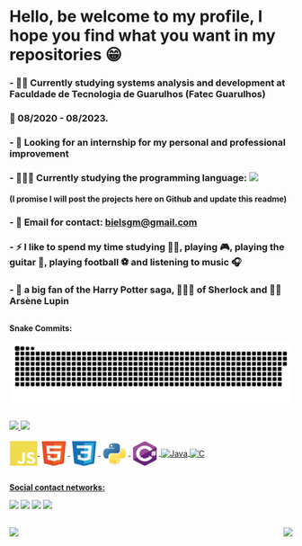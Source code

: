 <div>
  
  # Hello, be welcome to my profile, I hope you find what you want in my repositories 😁
  </div>



### - 👨‍🎓 Currently studying systems analysis and development at Faculdade de Tecnologia de Guarulhos (Fatec Guarulhos) 
### 📅 08/2020 - 08/2023.
### - 🔭 Looking for an internship for my personal and professional improvement
### - 👩🏼‍💻 Currently studying the programming language: <img src="https://img.shields.io/badge/Java-ED8B00?style=for-the-badge&logo=java&logoColor=white" height="23"> 
#### (I promise I will post the projects here on Github and update this readme)
### -  📧 Email for contact: bielsgm@gmail.com
### - ⚡ I like to spend my time studying 👨‍💻, playing 🎮, playing the guitar  🎼, playing football ⚽ and listening to music 🎧
### - 🧙 a big fan of the Harry Potter saga, 🕵🏼‍♂️ of Sherlock and 🕴🏼 Arsène Lupin

##
**Snake Commits:**

![Snake animation](https://github.com/gabrielsoaresg/gabrielsoaresg/blob/output/github-contribution-grid-snake.svg)

##
<link rel = "stylesheet" href = "https://cdn.jsdelivr.net/gh/devicons/devicon@v2.12.0/devicon.min.css">
<div>
  <a href="https://github.com/gabrielsoaresg">
  <img height="190em" src="https://github-readme-stats.vercel.app/api?username=gabrielsoaresg&show_icons=true&theme=github_dark&include_all_commits=true&count_private=true"/>
  <img height="190em" src="https://github-readme-stats.vercel.app/api/top-langs/?username=gabrielsoaresg&layout=compact&langs_count=7&theme=react"/>
</div>

  <br>
  
 <link rel = "stylesheet" href = "https://cdn.jsdelivr.net/gh/devicons/devicon@v2.12.0/devicon.min.css">
 <div style="display: inline_block">
  <img align="center" alt="Js" height=45 width=50 src="https://raw.githubusercontent.com/devicons/devicon/master/icons/javascript/javascript-plain.svg"/>
  <img align="center" alt="HTML" height=45 width=50 src="https://raw.githubusercontent.com/devicons/devicon/master/icons/html5/html5-original.svg"/>
  <img align="center" alt="CSS" height=45 width=50 src="https://raw.githubusercontent.com/devicons/devicon/master/icons/css3/css3-original.svg"/>
  <img align="center" alt="Python" height=45 width=50 src="https://raw.githubusercontent.com/devicons/devicon/master/icons/python/python-original.svg"/>
  <img align="center" alt="Csharp" height=45 width=50 src="https://raw.githubusercontent.com/devicons/devicon/master/icons/csharp/csharp-original.svg"/>
  <img align="center" alt="Java" height=45 width=50 src="https://cdn.jsdelivr.net/gh/devicons/devicon/icons/java/java-original-wordmark.svg"/>
  <img align="center" alt="C" height=45 width=50 src="https://cdn.jsdelivr.net/gh/devicons/devicon/icons/c/c-original.svg"/>
</div>
  
  
##
  
  **Social contact networks:**
  
 <div>
  <a href="https://web.facebook.com/gabriel.soaresgomes.1" target="_blank" rel="external"><img src="https://img.shields.io/badge/Facebook-1877F2?style=for-the-badge&logo=facebook&logoColor=white"></a>
  <a href = "mailto:bielsgm@gmail.com"  target="_blank" rel="external"><img src="https://img.shields.io/badge/Gmail-D14836?style=for-the-badge&logo=gmail&logoColor=white"></a>
  <a href="https://www.linkedin.com/in/soaresgomes/" target="_blank" rel="external"><img src="https://img.shields.io/badge/-LinkedIn-%230077B5?style=for-the-badge&logo=linkedin&logoColor=white"></a> 
  <a href="https://www.instagram.com/__gabrielsg/" target="_blank" rel=external"><img src="https://img.shields.io/badge/-Instagram-%23E4405F?style=for-the-badge&logo=instagram&logoColor=white"></a>
  </div>
  
  ##
  
  <img align="right" src="https://visitor-badge.laobi.icu/badge?page_id=gabrielsoaresg/gabrielsoaresg">
  <img src="https://img.shields.io/github/followers/gabrielsoaresg.svg?style=social&label=Follow&maxAge=2592000">
